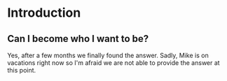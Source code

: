 # Introduction

## Can I become who I want to be?

Yes, after a few months we finally found the answer. Sadly, Mike is on vacations right now so I'm afraid we are not able to provide the answer at this point.



